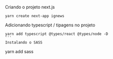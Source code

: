 Criando o projeto next.js
```
yarn create next-app ignews
```
Adicionando typescript / tipagens no projeto
````
yarn add typescript @types/react @types/node -D
```
Instalando o SASS
````
yarn add sass
```